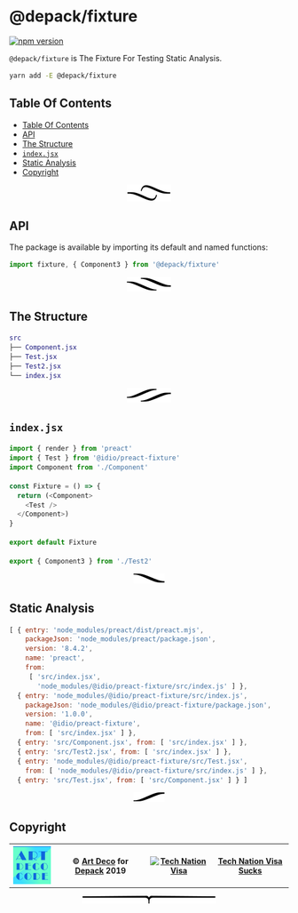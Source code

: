 # @depack/fixture

[![npm version](https://badge.fury.io/js/%40depack%2Ffixture.svg)](https://npmjs.org/package/@depack/fixture)

`@depack/fixture` is The Fixture For Testing Static Analysis.

```sh
yarn add -E @depack/fixture
```

## Table Of Contents

- [Table Of Contents](#table-of-contents)
- [API](#api)
- [The Structure](#the-structure)
- [`index.jsx`](#indexjsx)
- [Static Analysis](#static-analysis)
- [Copyright](#copyright)

<p align="center"><a href="#table-of-contents"><img src=".documentary/section-breaks/0.svg?sanitize=true"></a></p>

## API

The package is available by importing its default and named functions:

```js
import fixture, { Component3 } from '@depack/fixture'
```

<p align="center"><a href="#table-of-contents"><img src=".documentary/section-breaks/1.svg?sanitize=true"></a></p>

## The Structure

```m
src
├── Component.jsx
├── Test.jsx
├── Test2.jsx
└── index.jsx
```

<p align="center"><a href="#table-of-contents"><img src=".documentary/section-breaks/2.svg?sanitize=true"></a></p>

## `index.jsx`

```javascript
import { render } from 'preact'
import { Test } from '@idio/preact-fixture'
import Component from './Component'

const Fixture = () => {
  return (<Component>
    <Test />
  </Component>)
}

export default Fixture

export { Component3 } from './Test2'
```

<p align="center"><a href="#table-of-contents"><img src=".documentary/section-breaks/3.svg?sanitize=true"></a></p>

## Static Analysis

```js
[ { entry: 'node_modules/preact/dist/preact.mjs',
    packageJson: 'node_modules/preact/package.json',
    version: '8.4.2',
    name: 'preact',
    from: 
     [ 'src/index.jsx',
       'node_modules/@idio/preact-fixture/src/index.js' ] },
  { entry: 'node_modules/@idio/preact-fixture/src/index.js',
    packageJson: 'node_modules/@idio/preact-fixture/package.json',
    version: '1.0.0',
    name: '@idio/preact-fixture',
    from: [ 'src/index.jsx' ] },
  { entry: 'src/Component.jsx', from: [ 'src/index.jsx' ] },
  { entry: 'src/Test2.jsx', from: [ 'src/index.jsx' ] },
  { entry: 'node_modules/@idio/preact-fixture/src/Test.jsx',
    from: [ 'node_modules/@idio/preact-fixture/src/index.js' ] },
  { entry: 'src/Test.jsx', from: [ 'src/Component.jsx' ] } ]
```

<p align="center"><a href="#table-of-contents"><img src=".documentary/section-breaks/4.svg?sanitize=true"></a></p>

## Copyright

<table>
  <tr>
    <th>
      <a href="https://artd.eco">
        <img src="https://raw.githubusercontent.com/wrote/wrote/master/images/artdeco.png" alt="Art Deco" />
      </a>
    </th>
    <th>
      © <a href="https://artd.eco">Art Deco</a> for <a href="https://artd.eco/depack">Depack</a>
      2019
    </th>
    <th>
      <a href="https://www.technation.sucks" title="Tech Nation Visa">
        <img src="https://raw.githubusercontent.com/artdecoweb/www.technation.sucks/master/anim.gif" alt="Tech Nation Visa" />
      </a>
    </th>
    <th>
      <a href="https://www.technation.sucks">Tech Nation Visa Sucks</a>
    </th>
  </tr>
</table>

<p align="center"><a href="#table-of-contents"><img src=".documentary/section-breaks/-1.svg?sanitize=true"></a></p>